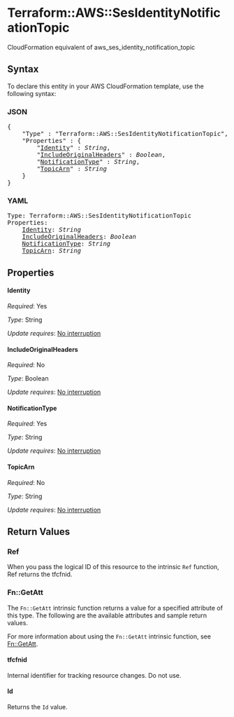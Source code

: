 # Terraform::AWS::SesIdentityNotificationTopic

CloudFormation equivalent of aws_ses_identity_notification_topic

## Syntax

To declare this entity in your AWS CloudFormation template, use the following syntax:

### JSON

<pre>
{
    "Type" : "Terraform::AWS::SesIdentityNotificationTopic",
    "Properties" : {
        "<a href="#identity" title="Identity">Identity</a>" : <i>String</i>,
        "<a href="#includeoriginalheaders" title="IncludeOriginalHeaders">IncludeOriginalHeaders</a>" : <i>Boolean</i>,
        "<a href="#notificationtype" title="NotificationType">NotificationType</a>" : <i>String</i>,
        "<a href="#topicarn" title="TopicArn">TopicArn</a>" : <i>String</i>
    }
}
</pre>

### YAML

<pre>
Type: Terraform::AWS::SesIdentityNotificationTopic
Properties:
    <a href="#identity" title="Identity">Identity</a>: <i>String</i>
    <a href="#includeoriginalheaders" title="IncludeOriginalHeaders">IncludeOriginalHeaders</a>: <i>Boolean</i>
    <a href="#notificationtype" title="NotificationType">NotificationType</a>: <i>String</i>
    <a href="#topicarn" title="TopicArn">TopicArn</a>: <i>String</i>
</pre>

## Properties

#### Identity

_Required_: Yes

_Type_: String

_Update requires_: [No interruption](https://docs.aws.amazon.com/AWSCloudFormation/latest/UserGuide/using-cfn-updating-stacks-update-behaviors.html#update-no-interrupt)

#### IncludeOriginalHeaders

_Required_: No

_Type_: Boolean

_Update requires_: [No interruption](https://docs.aws.amazon.com/AWSCloudFormation/latest/UserGuide/using-cfn-updating-stacks-update-behaviors.html#update-no-interrupt)

#### NotificationType

_Required_: Yes

_Type_: String

_Update requires_: [No interruption](https://docs.aws.amazon.com/AWSCloudFormation/latest/UserGuide/using-cfn-updating-stacks-update-behaviors.html#update-no-interrupt)

#### TopicArn

_Required_: No

_Type_: String

_Update requires_: [No interruption](https://docs.aws.amazon.com/AWSCloudFormation/latest/UserGuide/using-cfn-updating-stacks-update-behaviors.html#update-no-interrupt)

## Return Values

### Ref

When you pass the logical ID of this resource to the intrinsic `Ref` function, Ref returns the tfcfnid.

### Fn::GetAtt

The `Fn::GetAtt` intrinsic function returns a value for a specified attribute of this type. The following are the available attributes and sample return values.

For more information about using the `Fn::GetAtt` intrinsic function, see [Fn::GetAtt](https://docs.aws.amazon.com/AWSCloudFormation/latest/UserGuide/intrinsic-function-reference-getatt.html).

#### tfcfnid

Internal identifier for tracking resource changes. Do not use.

#### Id

Returns the <code>Id</code> value.

